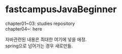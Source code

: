 # fastcampusJavaBeginner
chapter01~03: studies repository <br/>
chapter04~: here<br/>

자바관련된 내용은 최대한 여기에 넣을 에정. <br/>
spring으로 넘어가는 경우 새로만듦.
